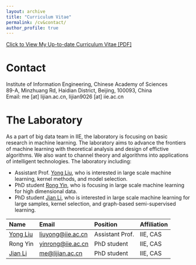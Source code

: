 ```yaml
---
layout: archive
title: "Curriculum Vitae"
permalink: /cv&contact/
author_profile: true
---
```


[Click to View My Up-to-date Curriculum Vitae [PDF]](https://lijian.ac.cn/files/lijian_cv.pdf)

# Contact
Institute of Information Engineering, Chinese Academy of Sciences<br>
89-A, Minzhuang Rd, Haidian District,
Beijing, 100093, China<br>
Email: me [at] lijian.ac.cn, lijian9026 [at] iie.ac.cn

# The Laboratory
 As a part of big data team in IIE, the laboratory is focusing on basic research in machine learning. The laboratory aims to advance the frontiers of machine learning with theoretical analysis and design of effictive algorithms. We also want to channel theory and algorithms into applications of intelligent technologies.
 The laboratory including:
 * Assistant Prof. [Yong Liu](https://iie-liuyong.github.io), who is interested in large scale machine learning, kernel methods, and model selection.
 * PhD student [Rong Yin](yinrong@iie.ac.cn), who is focusing in large scale machine learning for high dimensional data.
 * PhD student [Jian Li](https://lijian.ac.cn), who is interested in large scale machine learning for large samples, kernel selection, and graph-based semi-supervised learning.

|Name|Email|Position|Affiliation|
|:---|:---|:---|:---|
[Yong Liu](https://iie-liuyong.github.io)|liuyong@iie.ac.cn|Assistant Prof.|IIE, CAS|
Rong Yin|yinrong@iie.ac.cn|PhD student|IIE, CAS|
[Jian Li](https://lijian.ac.cn)|me@lijian.ac.cn|PhD student|IIE, CAS|